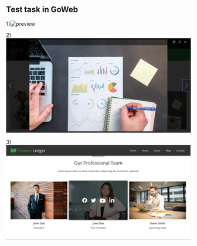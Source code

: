 ## Test task in GoWeb

1)![preview](./public/1.png)

2)![preview](./public/2.png)

3)![preview](./public/3.png)
